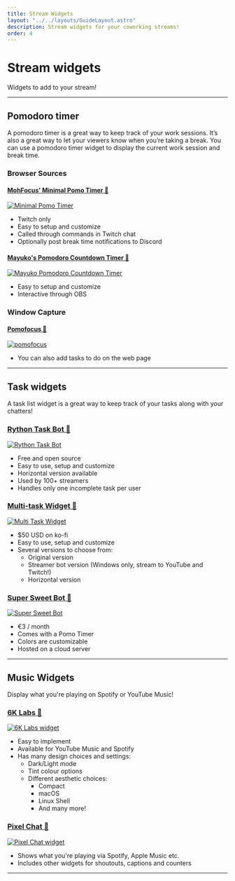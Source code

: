 ```yaml
---
title: Stream Widgets
layout: "../../layouts/GuideLayout.astro"
description: Stream widgets for your coworking streams!
order: 4
---
```


# Stream widgets

Widgets to add to your stream! 

---

## Pomodoro timer

A pomodoro timer is a great way to keep track of your work sessions. It’s also a great way to let your viewers know when you’re taking a break. You can use a pomodoro timer widget to display the current work session and break time.

### Browser Sources

#### [MohFocus' Minimal Pomo Timer 🔗](https://github.com/mohamed-tayeh/Minimal-Pomo-Timer)

[![Minimal Pomo Timer](/images/widgets/moh-minimal-timer.webp)](https://github.com/mohamed-tayeh/Minimal-Pomo-Timer)

- Twitch only
- Easy to setup and customize 
- Called through commands in Twitch chat
- Optionally post break time notifications to Discord

#### [Mayuko's Pomodoro Countdown Timer 🔗](https://github.com/hellomayuko/Pomodoro-Countdown)

<a href="https://github.com/hellomayuko/Pomodoro-Countdown"><img src="/images/widgets/mayuko-pomo.webp" alt="Mayuko Pomodoro Countdown Timer" loading="lazy" /></a>

- Easy to setup and customize
- Interactive through OBS

### Window Capture

#### [Pomofocus 🔗](https://pomofocus.io/)

<a href="https://pomofocus.io/"><img src="/images/widgets/pomofocus.webp" alt="pomofocus" loading="lazy" /></a>

- You can also add tasks to do on the web page

---

## Task widgets

A task list widget is a great way to keep track of your tasks along with your chatters!

### [Rython Task Bot 🔗](https://github.com/liyunze-coding/chat-task-tic-overlay-infinity)

<a href="https://github.com/liyunze-coding/chat-task-tic-overlay-infinity"><img src="/images/widgets/rythontaskbot.webp" alt="Rython Task Bot" loading="lazy" /></a>

- Free and open source
- Easy to use, setup and customize
- Horizontal version available
- Used by 100+ streamers
- Handles only one incomplete task per user

### [Multi-task Widget 🔗](https://ko-fi.com/s/94e7e8dc81)

<a href="https://ko-fi.com/s/94e7e8dc81"><img src="/images/widgets/multitask.webp" alt="Multi Task Widget" loading="lazy" /></a>

- $50 USD on ko-fi
- Easy to use, setup and customize
- Several versions to choose from:
  - Original version
  - Streamer bot version (Windows only, stream to YouTube and Twitch!)
  - Horizontal version

### [Super Sweet Bot 🔗](https://www.patreon.com/super_sweet_bot)

<a href="https://www.patreon.com/super_sweet_bot"><img src="/images/widgets/supersweetbot.webp" alt="Super Sweet Bot" loading="lazy" /></a>

- €3 / month
- Comes with a Pomo Timer
- Colors are customizable
- Hosted on a cloud server

---

## Music Widgets

Display what you're playing on Spotify or YouTube Music! 

### [6K Labs 🔗](https://6klabs.com/)

<a href="https://6klabs.com/"><img src="/images/music-and-audio/6klabs.webp" alt="6K Labs widget" loading="lazy" /></a>

- Easy to implement
- Available for YouTube Music and Spotify
- Has many design choices and settings:
  - Dark/Light mode
  - Tint colour options
  - Different aesthetic choices:
    - Compact
    - macOS
    - Linux Shell
    - And many more!

### [Pixel Chat 🔗](https://pixelchat.tv/)

<a href="https://pixelchat.tv/"><img src="/images/music-and-audio/pixelchat.webp" alt="Pixel Chat widget" loading="lazy" /></a>

- Shows what you're playing via Spotify, Apple Music etc.
- Includes other widgets for shoutouts, captions and counters

---